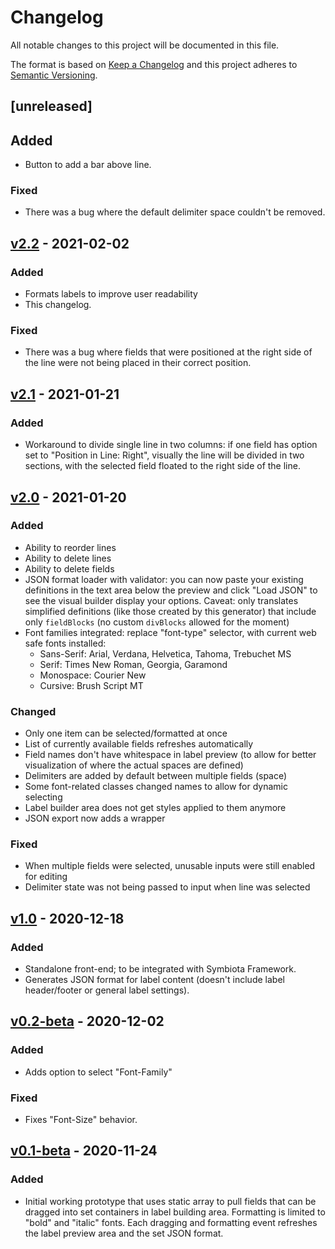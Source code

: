 # Changelog

All notable changes to this project will be documented in this file.

The format is based on [Keep a Changelog](http://keepachangelog.com/)
and this project adheres to [Semantic Versioning](http://semver.org/).

<!-- ## [v] - 2020-MM-DD
### Added
- - [PROJECTNAME-UUUU](http://tickets.projectname.com/browse/PROJECTNAME-UUUU)
  MINOR Fix module foo tests
### Changed
### Fixed -->

## [unreleased]

## Added

- Button to add a bar above line.

### Fixed

- There was a bug where the default delimiter space couldn't be removed.

## [v2.2](https://github.com/arbolitoloco/symbiota-label-generator/releases/tag/v2.2) - 2021-02-02

### Added

- Formats labels to improve user readability
- This changelog.

### Fixed

- There was a bug where fields that were positioned at the right side of the line were not being placed in their correct position.

## [v2.1](https://github.com/arbolitoloco/symbiota-label-generator/releases/tag/v2.1) - 2021-01-21

### Added

- Workaround to divide single line in two columns: if one field has option set to "Position in Line: Right", visually the line will be divided in two sections, with the selected field floated to the right side of the line.

## [v2.0](https://github.com/arbolitoloco/symbiota-label-generator/releases/tag/v2.0) - 2021-01-20

### Added

- Ability to reorder lines
- Ability to delete lines
- Ability to delete fields
- JSON format loader with validator: you can now paste your existing definitions in the text area below the preview and click "Load JSON" to see the visual builder display your options. Caveat: only translates simplified definitions (like those created by this generator) that include only `fieldBlocks` (no custom `divBlocks` allowed for the moment)
- Font families integrated: replace "font-type" selector, with current web safe fonts installed:
  - Sans-Serif: Arial, Verdana, Helvetica, Tahoma, Trebuchet MS
  - Serif: Times New Roman, Georgia, Garamond
  - Monospace: Courier New
  - Cursive: Brush Script MT

### Changed

- Only one item can be selected/formatted at once
- List of currently available fields refreshes automatically
- Field names don't have whitespace in label preview (to allow for better visualization of where the actual spaces are defined)
- Delimiters are added by default between multiple fields (space)
- Some font-related classes changed names to allow for dynamic selecting
- Label builder area does not get styles applied to them anymore
- JSON export now adds a wrapper

### Fixed

- When multiple fields were selected, unusable inputs were still enabled for editing
- Delimiter state was not being passed to input when line was selected

## [v1.0](https://github.com/arbolitoloco/symbiota-label-generator/releases/tag/v1.0) - 2020-12-18

### Added

- Standalone front-end; to be integrated with Symbiota Framework.
- Generates JSON format for label content (doesn't include label header/footer or general label settings).

## [v0.2-beta](https://github.com/arbolitoloco/symbiota-label-generator/releases/tag/v0.2-beta) - 2020-12-02

### Added

- Adds option to select "Font-Family"

### Fixed

- Fixes "Font-Size" behavior.

## [v0.1-beta](https://github.com/arbolitoloco/symbiota-label-generator/releases/tag/v0.1-beta) - 2020-11-24

### Added

- Initial working prototype that uses static array to pull fields that can be dragged into set containers in label building area. Formatting is limited to "bold" and "italic" fonts. Each dragging and formatting event refreshes the label preview area and the set JSON format.
